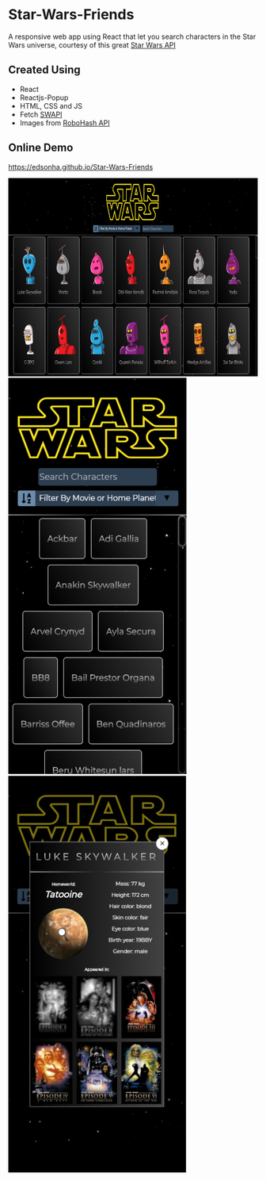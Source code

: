 # Star-Wars-Friends

A responsive web app using React that let you search characters in the Star Wars universe, courtesy of this great [Star Wars API](https://swapi.co/)

## Created Using

- React
- Reactjs-Popup
- HTML, CSS and JS
- Fetch [SWAPI](https://swapi.co/)
- Images from [RoboHash API](https://robohash.org/)

## Online Demo

https://edsonha.github.io/Star-Wars-Friends

<img src="src/img/AppScreenshot1.png" width="725" height="400"> <img src="src/img/AppScreenshot2.png" width="360" height="800"> <img src="src/img/AppScreenshot3.png" width="360" height="800">
